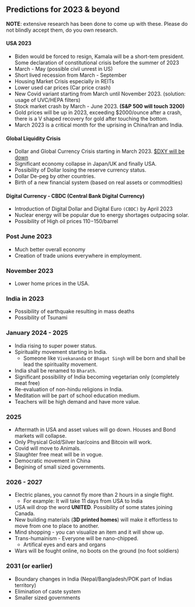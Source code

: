 ## Predictions for 2023 & beyond ###

**NOTE**: extensive research has been done to come up with these. Please do not blindly accept them, do you own research.

#### USA 2023 ####
* Biden would be forced to resign, Kamala will be a short-tem president. Some declaration of constitutional crisis before the summer of 2023
* March - May (possible civil unrest in US)
* Short lived recession from March - September
* Housing Market Crisis especially in REITs
* Lower used car prices (Car price crash)
* New Covid variant starting from March until November 2023. (solution: usage of UVC/HEPA filters)
* Stock market crash by March - June 2023. **(S&P 500 will touch 3200)**
* Gold prices will be up in 2023, exceeding $2000/ounce after a crash, there is a V shaped recovery for gold after touching the bottom. 
* March 2023 is a critical month for the uprising in China/Iran and India.

#### Global Liquidity Crisis ####

* Dollar and Global Currency Crisis starting in March 2023. [$DXY will be down](https://www.tradingview.com/chart/?symbol=TVC%3ADXY) 
* Significant economy collapse in Japan/UK and finally USA. 
* Possibility of Dollar losing the reserve currency status.
* Dollar De-peg by other countries.
* Birth of a new financial system (based on real assets or commodities)

#### Digital Currency - CBDC (Central Bank Digital Currency) ####

* Introduction of Digital Dollar and Digital Euro `(CBDC)` by April 2023
* Nuclear energy will be popular due to energy shortages outpacing solar.
* Possibility of High oil prices $110-$150/barrel

### Post June 2023 ###

* Much better overall economy
* Creation of trade unions everywhere in employment.

### November 2023 ###

* Lower home prices in the USA.

### India in 2023 ###

* Possibility of earthquake resulting in mass deaths
* Possibility of Tsunami


### January 2024 - 2025 ###

* India rising to super power status.
* Spirituality movement starting in India.
  - Someone like `Vivekananda` or `Bhagat Singh` will be born and shall be lead the spirituality movement.
* India shall be renamed to `Bharath`.
* Significant possibility of India becoming vegetarian only (completely meat free)
* Re-evaluation of non-hindu religions in India. 
* Meditation will be part of school education medium.
* Teachers will be high demand and have more value.

### 2025 ###

* Aftermath in USA and asset values will go down. Houses and Bond markets will collapse. 
* Only Physical Gold/Silver bar/coins and Bitcoin will work.
* Covid will move to Animals.
* Slaughter free meat will be in vogue.
* Democratic movement in China
* Begining of small sized governments.

### 2026 - 2027 ###

* Electric planes, you cannot fly more than 2 hours in a single flight.
   - For example: It will take 11 days from USA to India
* USA will drop the word **UNITED**. Possibility of some states joining Canada.
* New building materials (**3D printed homes**) will make it effortless to move from one to place to another.
* Mind shopping - you can visualize an item and it will show up.
* Trans-humainism - Everyone will be nano-chipped. 
   - Artifical eyes and ears and organs
* Wars will be fought online, no boots on the ground (no foot soldiers)

### 2031 (or earlier) ###

* Boundary changes in India (Nepal/Bangladesh/POK part of Indias territory)
* Elimination of caste system 
* Smaller sized governments

